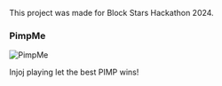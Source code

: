 This project was made for Block Stars Hackathon 2024.

### PimpMe



![PimpMe](https://github.com/ReturnerNaGithub/Pimpek/assets/78732470/6d21d7ea-1bab-4809-804e-5147a17e1fc1)


Injoj playing let the best PIMP wins!

